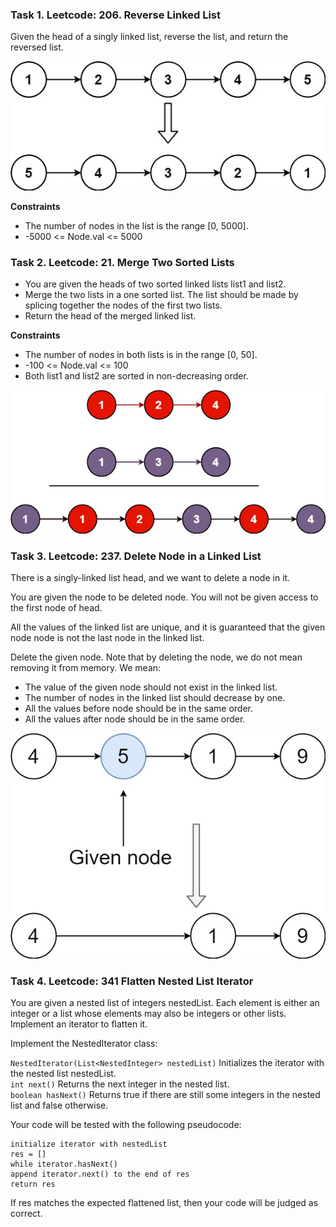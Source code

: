 ### Task 1. Leetcode: 206. Reverse Linked List

Given the head of a singly linked list, reverse the list, and return the reversed list.

![img.png](res/task1.png)

**Constraints**
- The number of nodes in the list is the range [0, 5000].
- -5000 <= Node.val <= 5000

### Task 2. Leetcode: 21. Merge Two Sorted Lists

- You are given the heads of two sorted linked lists list1 and list2.  
- Merge the two lists in a one sorted list. The list should be made by splicing together the nodes of the first two lists.
- Return the head of the merged linked list.

**Constraints**

- The number of nodes in both lists is in the range [0, 50].
- -100 <= Node.val <= 100
- Both list1 and list2 are sorted in non-decreasing order.

![img.png](res/task2.png)

### Task 3. Leetcode: 237. Delete Node in a Linked List

There is a singly-linked list head, and we want to delete a node in it.

You are given the node to be deleted node. You will not be given access to the first node of head.

All the values of the linked list are unique, and it is guaranteed that the given node node is not the last node in the linked list.

Delete the given node. Note that by deleting the node, we do not mean removing it from memory. We mean:

- The value of the given node should not exist in the linked list.
- The number of nodes in the linked list should decrease by one.
- All the values before node should be in the same order.
- All the values after node should be in the same order.

![img.png](res/task3.png)

### Task 4. Leetcode: 341 Flatten Nested List Iterator


You are given a nested list of integers nestedList. Each element is either an integer or a list whose elements may also be integers or other lists. Implement an iterator to flatten it.

Implement the NestedIterator class:

```NestedIterator(List<NestedInteger> nestedList)``` Initializes the iterator with the nested list nestedList.  
```int next()``` Returns the next integer in the nested list.  
```boolean hasNext()``` Returns true if there are still some integers in the nested list and false otherwise.  

Your code will be tested with the following pseudocode:
``` 
initialize iterator with nestedList
res = []
while iterator.hasNext()
append iterator.next() to the end of res
return res
```
If res matches the expected flattened list, then your code will be judged as correct.